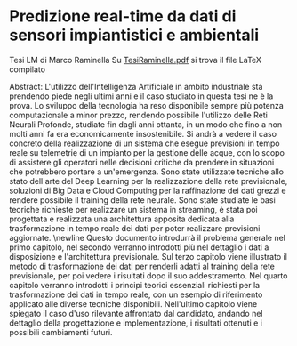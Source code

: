 # Predizione real-time da dati di sensori impiantistici e ambientali
Tesi LM di Marco Raminella
Su [TesiRaminella.pdf](https://github.com/mraminella/tesi-lm-raminella/blob/master/TesiRaminella.pdf) si trova il file LaTeX compilato

Abstract:
L'utilizzo dell'Intelligenza Artificiale in ambito industriale sta prendendo piede negli ultimi anni e il caso studiato in questa tesi ne è la prova. Lo sviluppo della tecnologia ha reso disponibile sempre più potenza computazionale a minor prezzo, rendendo possibile l'utilizzo delle Reti Neurali Profonde, studiate fin dagli anni ottanta, in un modo che fino a non molti anni fa era economicamente insostenibile. Si andrà a vedere il caso concreto della realizzazione di un sistema che esegue previsioni in tempo reale su telemetrie di un impianto per la gestione delle acque, con lo scopo di assistere gli operatori nelle decisioni critiche da prendere in situazioni che potrebbero portare a un'emergenza. Sono state utilizzate tecniche allo stato dell'arte del Deep Learning per la realizzazione della rete previsionale, soluzioni di Big Data e Cloud Computing per la raffinazione dei dati grezzi e rendere possibile il training della rete neurale. Sono state studiate le basi teoriche richieste per realizzare un sistema in streaming, è stata poi progettata e realizzata una architettura apposita dedicata alla trasformazione in tempo reale dei dati per poter realizzare previsioni aggiornate.  \newline Questo documento introdurrà il problema generale nel primo capitolo, nel secondo verranno introdotti più nel dettaglio i dati a disposizione e l'architettura previsionale. Sul terzo capitolo viene illustrato il metodo di trasformazione dei dati per renderli adatti al training della rete previsionale, per poi vedere i risultati dopo il suo addestramento. Nel quarto capitolo verranno introdotti i principi teorici essenziali richiesti per la trasformazione dei dati in tempo reale, con un esempio di riferimento applicato alle diverse tecniche disponibili. Nell'ultimo capitolo viene spiegato il caso d'uso rilevante affrontato dal candidato, andando nel dettaglio della progettazione e implementazione, i risultati ottenuti e i possibili cambiamenti futuri.

